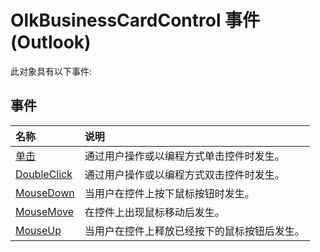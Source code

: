 
# OlkBusinessCardControl 事件 (Outlook)
此对象具有以下事件:

## 事件



|**名称**|**说明**|
|:-----|:-----|
|[单击](355058c3-ab60-f63a-6cdc-7d75a8a7e77a.md)|通过用户操作或以编程方式单击控件时发生。|
|[DoubleClick](872535e7-e9e7-48d8-991f-2189527a314f.md)|通过用户操作或以编程方式双击控件时发生。|
|[MouseDown](24f259e0-911e-0a45-504b-acb759c5168f.md)|当用户在控件上按下鼠标按钮时发生。|
|[MouseMove](99608b65-7b85-e865-5a59-8053d1ea0866.md)|在控件上出现鼠标移动后发生。|
|[MouseUp](877e7ab8-6b5e-f06a-db9a-9e9079110e9a.md)|当用户在控件上释放已经按下的鼠标按钮后发生。|
